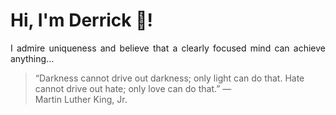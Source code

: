 # Hi, I'm Derrick 👋!
<p align="justify">I admire uniqueness and believe that a clearly focused mind can achieve anything...</p> 
<!-- #quote-start -->
<blockquote>&ldquo;Darkness cannot drive out darkness; only light can do that. Hate cannot drive out hate; only love can do that.&rdquo; &mdash; <footer>Martin Luther King, Jr.</footer></blockquote>
<!-- #quote-end -->
